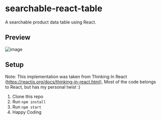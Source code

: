 # searchable-react-table
A searchable product data table using React.

## Preview

![image](https://user-images.githubusercontent.com/74829200/158596039-ee87bb51-fafc-4d51-9195-1d5d9017ae9f.png)

## Setup
Note: This implementation was taken from Thinking In React (https://reactjs.org/docs/thinking-in-react.html), Most of the code belongs to React, but has my personal twist :) 

1. Clone this repo
2. Run `npm install`
3. Run `npm start`
4. Happy Coding
